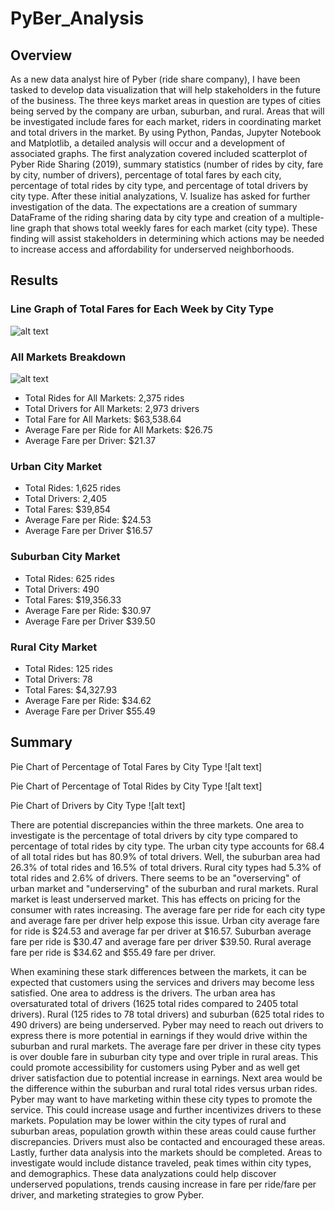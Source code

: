 # PyBer_Analysis

## Overview
As a new data analyst hire of Pyber (ride share company), I have been tasked to develop data visualization that will help stakeholders in the future of the business.  The three keys market areas in question are types of cities being served by the company are urban, suburban, and rural.  Areas that will be investigated include fares for each market, riders in coordinating market and total drivers in the market.  By using Python, Pandas, Jupyter Notebook and Matplotlib, a detailed analysis will occur and a development of associated graphs.  The first analyzation covered included scatterplot of Pyber Ride Sharing (2019), summary statistics (number of rides by city, fare by city, number of drivers), percentage of total fares by each city, percentage of total rides by city type, and percentage of total drivers by city type.  After these initial analyzations, V. Isualize has asked for further investigation of the data.  The expectations are a creation of summary DataFrame of the riding sharing data by city type and creation of a multiple-line graph that shows total weekly fares for each market (city type).  These finding will assist stakeholders in determining which actions may be needed to increase access and affordability for underserved neighborhoods.

## Results
### Line Graph of Total Fares for Each Week by City Type
![alt text]()
### All Markets Breakdown
![alt text]()
* Total Rides for All Markets: 2,375 rides
* Total Drivers for All Markets: 2,973 drivers
* Total Fare for All Markets: $63,538.64
* Average Fare per Ride for All Markets: $26.75
* Average Fare per Driver: $21.37
 
### Urban City Market
* Total Rides: 1,625 rides
* Total Drivers: 2,405
* Total Fares: $39,854
* Average Fare per Ride: $24.53
* Average Fare per Driver $16.57

### Suburban City Market
* Total Rides: 625 rides
* Total Drivers: 490
* Total Fares: $19,356.33
* Average Fare per Ride: $30.97
* Average Fare per Driver $39.50

### Rural City Market
* Total Rides: 125 rides
* Total Drivers: 78
* Total Fares: $4,327.93
* Average Fare per Ride: $34.62
* Average Fare per Driver $55.49


## Summary
Pie Chart of Percentage of Total Fares by City Type
![alt text]

Pie Chart of Percentage of Total Rides by City Type
![alt text]

Pie Chart of Drivers by City Type
![alt text]



There are potential discrepancies within the three markets. One area to investigate is the percentage of total drivers by city type compared to percentage of total rides by city type.  The urban city type accounts for 68.4 of all total rides but has 80.9% of total drivers.  Well, the suburban area had 26.3% of total rides and 16.5% of total drivers.  Rural city types had 5.3% of total rides and 2.6% of drivers.  There seems to be an "overserving" of urban market and "underserving" of the suburban and rural markets.  Rural market is least underserved market.  This has effects on pricing for the consumer with rates increasing.  The average fare per ride for each city type and average fare per driver help expose this issue.  Urban city average fare for ride is $24.53 and average far per driver at $16.57.  Suburban average fare per ride is $30.47 and average fare per driver $39.50.  Rural average fare per ride is $34.62 and $55.49 fare per driver.  

When examining these stark differences between the markets, it can be expected that customers using the services and drivers may become less satisfied.  One area to address is the drivers.  The urban area has oversaturated total of drivers (1625 total rides compared to 2405 total drivers).  Rural (125 rides to 78 total drivers) and suburban (625 total rides to 490 drivers) are being underserved.  Pyber may need to reach out drivers to express there is more potential in earnings if they would drive within the suburban and rural markets.  The average fare per driver in these city types is over double fare in suburban city type and over triple in rural areas.  This could promote accessibility for customers using Pyber and as well get driver satisfaction due to potential increase in earnings.  Next area would be the difference within the suburban and rural total rides versus urban rides.  Pyber may want to have marketing within these city types to promote the service.  This could increase usage and further incentivizes drivers to these markets.  Population may be lower within the city types of rural and suburban areas, population growth within these areas could cause further discrepancies.  Drivers must also be contacted and encouraged these areas.  Lastly, further data analysis into the markets should be completed.  Areas to investigate would include distance traveled, peak times within city types, and demographics.  These data analyzations could help discover underserved populations, trends causing increase in fare per ride/fare per driver, and marketing strategies to grow Pyber.  
